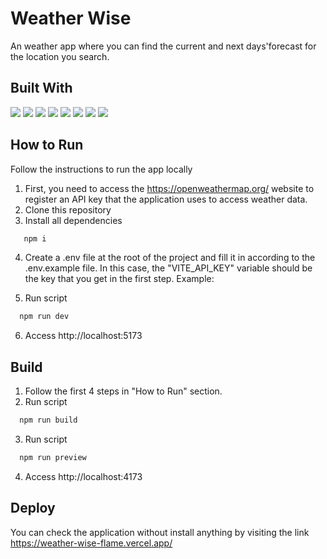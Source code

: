 # Weather Wise

An weather app where you can find the current and next days'forecast for the location you search.

## Built With

<div>
   <img src="https://img.shields.io/badge/TypeScript-007ACC?style=for-the-badge&logo=typescript&logoColor=white">
   <img src="https://img.shields.io/badge/React-20232A?style=for-the-badge&logo=react&logoColor=61DAFB">
   <img src="https://img.shields.io/badge/Vite-B73BFE?style=for-the-badge&logo=vite&logoColor=FFD62E">
   <img src="https://img.shields.io/badge/HTML5-E34F26?style=for-the-badge&logo=html5&logoColor=white">
   <img src="https://img.shields.io/badge/CSS3-1572B6?style=for-the-badge&logo=css3&logoColor=white">
   <img src="https://img.shields.io/badge/prettier-1A2C34?style=for-the-badge&logo=prettier&logoColor=F7BA3E">
   <img src="https://img.shields.io/badge/eslint-3A33D1?style=for-the-badge&logo=eslint&logoColor=white">
   <img src="https://img.shields.io/badge/Tailwind_CSS-38B2AC?style=for-the-badge&logo=tailwind-css&logoColor=white">
</div>

## How to Run

Follow the instructions to run the app locally

1. First, you need to access the https://openweathermap.org/ website to register an API key that the application uses to access weather data.
2. Clone this repository
3. Install all dependencies

```bash
   npm i
```

4. Create a .env file at the root of the project and fill it in according to the .env.example file. In this case, the "VITE_API_KEY" variable should be the key that you get in the first step. Example:

5. Run script

```bash
  npm run dev
```

6. Access http://localhost:5173

## Build

1. Follow the first 4 steps in "How to Run" section.
2. Run script

```bash
  npm run build
```

3. Run script

```bash
  npm run preview
```

4. Access http://localhost:4173

## Deploy

You can check the application without install anything by visiting the link https://weather-wise-flame.vercel.app/
